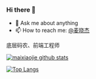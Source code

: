 

### Hi there 👋

- 💬 Ask me about anything
- 📫 How to reach me: [@麦晓杰](https://weibo.com/778273234)

底层码农、前端工程师

[![maixiaojie github stats](https://github-readme-stats.vercel.app/api?username=maixiaojie&show_icons=true&theme=radical&layout=compact)](https://github.com/maixiaojie)

[![Top Langs](https://github-readme-stats.vercel.app/api/top-langs/?username=maixiaojie&layout=compact)](https://github.com/maixiaojie)
